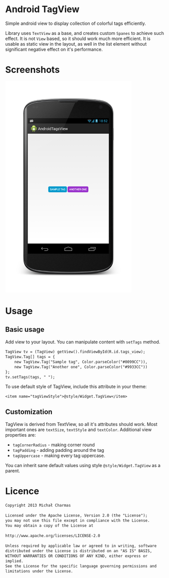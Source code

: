 Android TagView
===============

Simple android view to display collection of colorful tags efficiently.

Library uses ```TextView``` as a base, and creates custom ```Spanes```
to achieve such effect. It is not ```View``` based, so it should work
much more efficient. It is usable as static view in the layout,
as well in the list element without significant negative effect on it's performance.

Screenshots
===============

![Screenshot](screenshot.png "Screenshot")

Usage
===============

Basic usage
---------------

Add view to your layout. You can manipulate content with ```setTags``` method.

```
TagView tv = (TagView) getView().findViewById(R.id.tags_view);
TagView.Tag[] tags = {
    new TagView.Tag("Sample tag", Color.parseColor("#0099CC")),
    new TagView.Tag("Another one", Color.parseColor("#9933CC"))
};
tv.setTags(tags, " ");
```

To use default style of TagView, include this attribute in your theme:

```
<item name="tagViewStyle">@style/Widget.TagView</item>
```

Customization
---------------
TagView is derived from TextView, so all it's attributes should work.
Most important ones are ```textSize```, ```textStyle``` and ```textColor```.
Additional view properties are:

* ```tagCornerRadius``` - making corner round
* ```tagPadding``` - adding padding around the tag
* ```tagUppercase``` - making every tag uppercase.

You can inherit sane default values using style ```@style/Widget.TagView```
as a parent.

Licence
===============

	Copyright 2013 Michał Charmas

	Licensed under the Apache License, Version 2.0 (the "License");
	you may not use this file except in compliance with the License.
	You may obtain a copy of the License at
	
	http://www.apache.org/licenses/LICENSE-2.0

	Unless required by applicable law or agreed to in writing, software
	distributed under the License is distributed on an "AS IS" BASIS,
	WITHOUT WARRANTIES OR CONDITIONS OF ANY KIND, either express or implied.
	See the License for the specific language governing permissions and
	limitations under the License.


